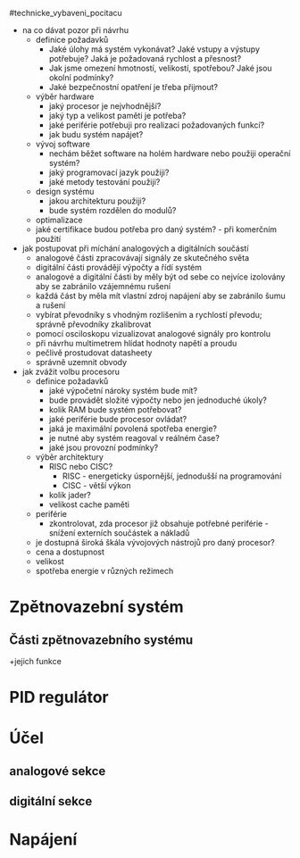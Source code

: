 #technicke_vybaveni_pocitacu 
* na co dávat pozor při návrhu
	* definice požadavků
		* Jaké úlohy má systém vykonávat? Jaké vstupy a výstupy potřebuje? Jaká je požadovaná rychlost a přesnost?
		* Jak jsme omezení hmotností, velikostí, spotřebou? Jaké jsou okolní podmínky?
		* Jaké bezpečnostní opatření je třeba přijmout?
	* výběr hardware
		* jaký procesor je nejvhodnější?
		* jaký typ a velikost paměti je potřeba?
		* jaké periférie potřebuji pro realizaci požadovaných funkcí?
		* jak budu systém napájet?
	* vývoj software
		* nechám běžet software na holém hardware nebo použiji operační systém?
		* jaký programovací jazyk použiji?
		* jaké metody testování použiji?
	* design systému
		* jakou architekturu použiji?
		* bude systém rozdělen do modulů?
	* optimalizace
	* jaké certifikace budou potřeba pro daný systém? - při komerčním použití
* jak postupovat při míchání analogových a digitálních součástí
	* analogové části zpracovávají signály ze skutečného světa
	* digitální části provádějí výpočty a řídí systém
	* analogové a digitální části by měly být od sebe co nejvíce izolovány aby se zabránilo vzájemnému rušení
	* každá část by měla mít vlastní zdroj napájení aby se zabránilo šumu a rušení
	* vybírat převodníky s vhodným rozlišením a rychlostí převodu; správně převodníky zkalibrovat
	* pomocí osciloskopu vizualizovat analogové signály pro kontrolu
	* při návrhu multimetrem hlídat hodnoty napětí a proudu
	* pečlivě prostudovat datasheety
	* správně uzemnit obvody
* jak zvážit volbu procesoru
	* definice požadavků
		* jaké výpočetní nároky systém bude mít?
		* bude provádět složité výpočty nebo jen jednoduché úkoly?
		* kolik RAM bude systém potřebovat?
		* jaké periférie bude procesor ovládat?
		* jaká je maximální povolená spotřeba energie?
		* je nutné aby systém reagoval v reálném čase?
		* jaké jsou provozní podmínky?
	* výběr architektury
		* RISC nebo CISC?
			* RISC - energeticky úspornější, jednodušší na programování
			* CISC - větší výkon
		* kolik jader?
		* velikost cache paměti
	* periférie
		* zkontrolovat, zda procesor již obsahuje potřebné periférie - snížení externích součástek a nákladů
	* je dostupná široká škála vývojových nástrojů pro daný procesor?
	* cena a dostupnost
	* velikost
	* spotřeba energie v různých režimech
# Zpětnovazební systém
## Části zpětnovazebního systému
+jejich funkce
# PID regulátor
# Účel
## analogové sekce
## digitální sekce
# Napájení
